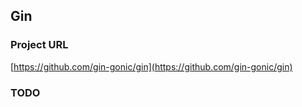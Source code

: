## Gin
### Project URL  
[https://github.com/gin-gonic/gin](https://github.com/gin-gonic/gin)

### TODO